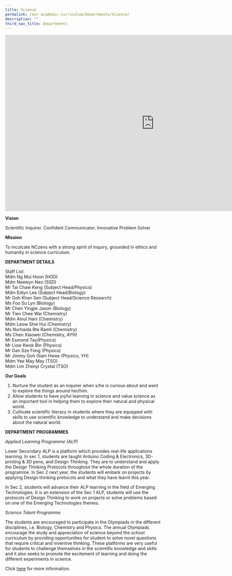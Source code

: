 ```yaml
---
title: Science
permalink: /our-academic-curriculum/Departments/Science/
description: ""
third_nav_title: Departments
---
```

<iframe allowfullscreen="true" height="569" width="960" frameborder="0" src="https://docs.google.com/presentation/d/e/2PACX-1vTXAu2Brkohm-yVvCkymHIlaDimB13pfjoJrefii7syBWAJXftkAz1ivUpeLe0lX-SXAiqNJ8lRN8y4/embed?start=false&amp;loop=false&amp;delayms=3000"></iframe>

**Vision**

Scientific Inquirer. Confident Communicator. Innovative Problem Solver
  

**Mission**

To inculcate NCzens with a strong spirit of inquiry, grounded in ethics and humanity in science curriculum.

**DEPARTMENT DETAILS**

Staff List:
<br>Mdm Ng Mui Hoon (HOD)
<br>Mdm Neewyn Neo (SSD)
<br>Mr Tai Chaw Keng (Subject Head/Physics)
<br>Mdm Edlyn Lee (Subject Head/Biology)
<br>Mr Goh Khan Sen (Subject Head/Science Research)
<br>Ms Foo Su Lyn (Biology)
<br>Mr Chen Yingjie Jason (Biology)
<br>Mr Tien Chee Wai (Chemistry)
<br>Mdm Ainul Hani (Chemistry)
<br>Mdm Leow Shie Hui (Chemistry)
<br>Ms Nurhaida Bte Ramli (Chemistry)
<br>Ms Chen Xiaowei (Chemistry, AYH)
<br>Mr Esmond Tay(Physics)
<br>Mr Liow Kwok Bin (Physics)
<br>Mr Gan Sze Fong (Physics)
<br>Mr Jimmy Goh Giam Hwee (Physics, YH)  <br>Mdm Yee May May (TSO)
<br>Mdm Lim Zhenyi Crystal (TSO)

**Our Goals**

1.  Nurture the student as an inquirer when s/he is curious about and want to explore the things around her/him.
2.  Allow students to have joyful learning in science and value science as an important tool in helping them to explore their natural and physical world.
3.  Cultivate scientific literacy in students where they are equipped with skills to use scientific knowledge to understand and make decisions about the natural world.

**DEPARTMENT PROGRAMMES**

_Applied Learning Programme (ALP)_

Lower Secondary ALP is a platform which provides real-life applications learning. In sec 1, students are taught Arduino Coding & Electronics, 3D-printing & 3D pens, and Design Thinking. They are to understand and apply the Design Thinking Protocols throughout the whole duration of the programme. In Sec 2 next year, the students will embark on projects by applying Design thinking protocols and what they have learnt this year.

In Sec 2, students will advance their ALP learning in the field of Emerging Technologies. It is an extension of the Sec 1 ALP, students will use the protocols of Design Thinking to work on projects or solve problems based on one of the Emerging Technologies themes.

_Science Talent Programme_

The students are encouraged to participate in the Olympiads in the different disciplines, i.e. Biology, Chemistry and Physics. The annual Olympiads encourage the study and appreciation of science beyond the school curriculum by providing opportunities for student to solve novel questions that require critical and inventive thinking. These platforms are very useful for students to challenge themselves in the scientific knowledge and skills and it also seeks to promote the excitement of learning and doing the different experiments in science.

  

Click [here](/our-talent-development/Department-Talent-Programmes/Science-Talent-Programme) for more information.